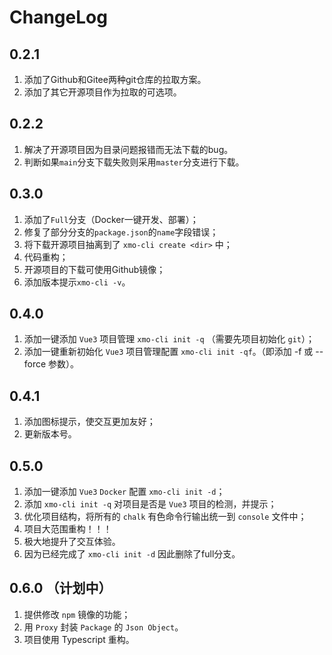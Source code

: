 # ChangeLog

## 0.2.1

1. 添加了Github和Gitee两种git仓库的拉取方案。
2. 添加了其它开源项目作为拉取的可选项。

## 0.2.2

1. 解决了开源项目因为目录问题报错而无法下载的bug。
2. 判断如果`main`分支下载失败则采用`master`分支进行下载。

## 0.3.0

1. 添加了`Full`分支（Docker一键开发、部署）；
2. 修复了部分分支的`package.json`的`name`字段错误；
3. 将下载开源项目抽离到了 `xmo-cli create <dir>` 中；
4. 代码重构；
5. 开源项目的下载可使用Github镜像；
6. 添加版本提示`xmo-cli -v`。

## 0.4.0

1. 添加一键添加 `Vue3` 项目管理 `xmo-cli init -q` （需要先项目初始化 `git`）；
2. 添加一键重新初始化 `Vue3` 项目管理配置 `xmo-cli init -qf`。（即添加 -f 或 --force 参数）。

## 0.4.1

1. 添加图标提示，使交互更加友好；
2. 更新版本号。

## 0.5.0

1. 添加一键添加 `Vue3` `Docker` 配置 `xmo-cli init -d`；
2. 添加 `xmo-cli init -q` 对项目是否是 `Vue3` 项目的检测，并提示；
3. 优化项目结构，将所有的 `chalk` 有色命令行输出统一到 `console` 文件中；
4. 项目大范围重构！！！
5. 极大地提升了交互体验。
6. 因为已经完成了 `xmo-cli init -d` 因此删除了full分支。

## 0.6.0 （计划中）

1. 提供修改 `npm` 镜像的功能；
2. 用 `Proxy` 封装 `Package` 的 `Json Object`。
3. 项目使用 Typescript 重构。
